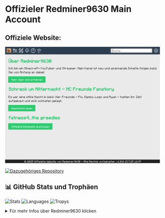 # Offizieler Redminer9630 Main Account

## Offiziele Website: 

[![redminer9630.ddns.net](https://github.com/Redminer9630/.github/blob/main/profile/website.jpg)](https://redminer9630.ddns.net)

[![Dazugehöriges Repository](https://github-readme-stats.vercel.app/api/pin/?username=Redminer9630&repo=Website)](https://github.com/Redminer9630/Website)

## 📊 GitHub Stats und Trophäen

![Stats](https://github-readme-stats.vercel.app/api?username=redminer9630de)
![Languages](https://github-readme-stats.vercel.app/api/top-langs/?username=redminer9630de)
![Tropys](https://github-profile-trophy.vercel.app/?username=redminer9630de)

<details><summary>Für mehr Infos über Redminer9630 klicken </summary>

# Info über Redminer9630
<br>

## Wer/Was zu uns gehört

### Accounts/User(GitHub)
#### [Redminer9630de](https://github.com/Redminer9630de), Main Account
#### [Redminer9630GitHub](https://github.com/Redminer9630GitHub), Zweit Account
#### [TheAnonym3000](https://github.com/TheAnonym3000), Main Account
<br>

### Organisationen/Teams
#### [Redminer9630](https://github.com/Redminer9630), Organisation
#### Team9630, Main Team
<br>
<br>

## Team
### Redminer9630:
#### Leiter, Programmierer(Web), Streamer(Twitch), Builder(Minecraft), Minecraft Spieler, etc.
<br>

### TheAnonym3000:
#### Programmierer(Java), Streamer(Twitch), (Minecraft)
<br>

### vanilla_cookies:
#### Mod(Youtube, Twitch)
<br>

## Andere Personen(nicht in Team etc.)

### Starcat1711
#### Minecraft Spielerin(KTHS)
<br>

### SternPrawn11448
#### Minecraft Spielerin(KTHS)
<br>

### Firefly_the_phnix
#### Gamer, Streamer(Twitch), Youtuber
<br>

### Mickymaus
#### Guckt Serien
<br>

### ⭐ I'm watching you ⭐
#### Discord Mod
<br>

### [Links zu den Personen](https://redminer9630.ddns.net/linktree)
</details>

